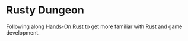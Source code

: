 # Rusty Dungeon

Following along [Hands-On Rust](https://pragprog.com/titles/hwrust/hands-on-rust/) to get more 
familiar with Rust and game development.
